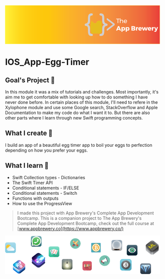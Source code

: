 ![App Brewery Banner](Documentation/AppBreweryBanner.png)

# IOS_App-Egg-Timer

## Goal's Project 🎯

In this module it was a mix of tutorials and challenges. Most importantly, it's aim me to get comfortable with looking up how to do something I have never done before. In certain places of this module, I'll need to refere in the Xylophone module and use some Google search, StackOverflow and Apple Documentation to make my code do what I want it to. But there are also other parts where I learn through new Swift programming concepts. 

## What I create 🧱

I build an app of a beautiful egg timer app to boil your eggs to perfection depending on how you prefer your eggs. 

## What I learn 📖

* Swift Collection types - Dictionaries
* The Swift Timer API
* Conditional statements - IF/ELSE
* Conditional statements - Switch
* Functions with outputs
* How to use the ProgressView


>I made this project with App Brewery's Complete App Development Bootcamp.
>This is a companion project to The App Brewery's Complete App Development Bootcamp, check out the full course at [www.appbrewery.co](https://www.appbrewery.co/)

![End Banner](Documentation/readme-end-banner.png)
